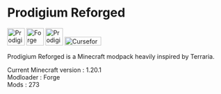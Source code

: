 Prodigium Reforged 
======

<a href="https://discord.gg/FDwY6GN4F5"><img src="https://raw.githubusercontent.com/intergrav/devins-badges/v3/assets/compact-minimal/social/discord-plural_46h.png" alt="Prodigium Reforged Discord"  width="40" height="40"></a>
<img src="https://raw.githubusercontent.com/intergrav/devins-badges/v3/assets/compact-minimal/supported/forge_46h.png" alt="Forge modpack"  width="40" height="40">
<a href="https://www.youtube.com/watch?v=V_MEtN6O_Ho"><img src="https://raw.githubusercontent.com/intergrav/devins-badges/v3/assets/compact-minimal/social/youtube-singular_46h.png" alt="Prodigium Reforged Youtube"  width="40" height="40"></a>
<a href="https://www.curseforge.com/minecraft/modpacks/prodigium-reforged"><img src="http://cf.way2muchnoise.eu/700732.svg" alt="Curseforge project"  width="84" height="20"></a>

Prodigium Reforged is a Minecraft modpack heavily inspired by Terraria.

Current Minecraft version : 1.20.1 <br>
Modloader : Forge <br>
Mods : 273

